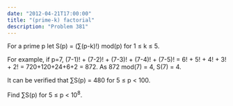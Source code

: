 ```yaml
---
date: "2012-04-21T17:00:00"
title: "(prime-k) factorial"
description: "Problem 381"
---
```


<p>
For a prime p let S(p) = (∑(p-k)!) mod(p) for 1 ≤ k ≤ 5.
</p>
<p>
For example, if p=7,
(7-1)! + (7-2)! + (7-3)! + (7-4)! + (7-5)! = 6! + 5! + 4! + 3! + 2! = 720+120+24+6+2 = 872. 
As 872 mod(7) = 4, S(7) = 4.
</p>
<p>
It can be verified that ∑S(p) = 480 for 5 ≤ p &lt; 100.
</p>
<p>
Find ∑S(p) for 5 ≤ p &lt; 10<sup>8</sup>.
</p>

